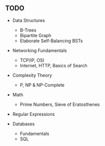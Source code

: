 ## TODO

- Data Structures
    - B-Trees
    - Bipartite Graph
    - Elaborate Self-Balancing BSTs

- Networking Fundamentals
    - TCP/IP, OSI
    - Internet, HTTP, Basics of Search

- Complexity Theory
    - P, NP & NP-Complete

- Math
    - Prime Numbers, Sieve of Eratosthenes

- Regular Expressions

- Databases
    - Fundamentals
    - SQL

